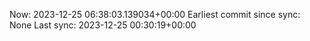 Now: 2023-12-25 06:38:03.139034+00:00 Earliest commit since sync: None Last sync: 2023-12-25 00:30:19+00:00
